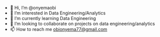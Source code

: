 - 👋 Hi, I’m @onyemaobi
- 👀 I’m interested in Data Engineering/Analytics
- 🌱 I’m currently learning Data Engineering
- 💞️ I’m looking to collaborate on projects on data engineering/analytics
- 📫 How to reach me obionyema77@gmail.com

<!---
onyemaobi/onyemaobi is a ✨ special ✨ repository because its `README.md` (this file) appears on your GitHub profile.
You can click the Preview link to take a look at your changes.
--->
